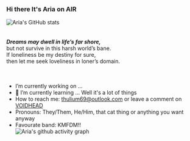 <link href="https://fonts.adobe.com/fonts/adobe-caslon" rel="stylesheet">

### Hi there It's Aria on AIR
![Aria's GitHub stats](https://github-readme-stats.vercel.app/api?username=ariaxo&theme=calm)  
</br></br>
***Dreams may dwell in life’s far shore,***  
but not survive in this harsh world’s bane.  
If loneliness be my destiny for sure,  
then let me seek loveliness in loner’s domain.  
</br></br>
- I’m currently working on ...
- 🌱 I’m currently learning ... Well it's a lot of things  
- How to reach me: thulium69@outlook.com or leave a comment on [VOIDHEAD](https://blog.ariax.icu)  
- Pronouns: They/Them, He/Him, that cat thing or anything you want anyway  
- Favourate band: KMFDM!!  
![Aria's github activity graph](https://github-readme-activity-graph.cyclic.app/graph?username=Ariaxo&theme=Default (cotton candy))  
